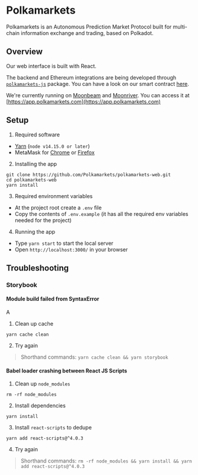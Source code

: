 # Polkamarkets

Polkamarkets is an Autonomous Prediction Market Protocol built for multi-chain information exchange and trading, based on Polkadot.

## Overview

Our web interface is built with React.

The backend and Ethereum integrations are being developed through [`polkamarkets-js`](https://github.com/Polkamarkets/polkamarkets-js) package. You can have a look on our smart contract [here](https://github.com/Polkamarkets/polkamarkets-js/blob/main/contracts/PredictionMarket.sol).

We're currently running on [Moonbeam](https://moonbeam.network/) and [Moonriver](https://moonbeam.network/networks/moonriver/). You can access it at [https://app.polkamarkets.com](https://app.polkamarkets.com)

## Setup

1. Required software

- [Yarn](https://yarnpkg.com/) (`node v14.15.0 or later`)
- MetaMask for [Chrome](https://chrome.google.com/webstore/detail/metamask/nkbihfbeogaeaoehlefnkodbefgpgknn?hl=en) or [Firefox](https://addons.mozilla.org/en-US/firefox/addon/ether-metamask/)

2. Installing the app

```
git clone https://github.com/Polkamarkets/polkamarkets-web.git
cd polkamarkets-web
yarn install
```

3. Required environment variables

- At the project root create a `.env` file
- Copy the contents of `.env.example` (it has all the required env variables needed for the project)

4. Running the app

- Type `yarn start` to start the local server
- Open `http://localhost:3000/` in your browser

## Troubleshooting

### Storybook

#### Module build failed from SyntaxError

A

1. Clean up cache

```shell
yarn cache clean
```

2. Try again

> Shorthand commands: `yarn cache clean && yarn storybook`

#### Babel loader crashing between React JS Scripts

1. Clean up `node_modules`

```shell
rm -rf node_modules
```

2. Install dependencies

```shell
yarn install
```

3. Install `react-scripts` to dedupe

```shell
yarn add react-scripts@^4.0.3
```

4. Try again

> Shorthand commands: `rm -rf node_modules && yarn install && yarn add react-scripts@^4.0.3`
